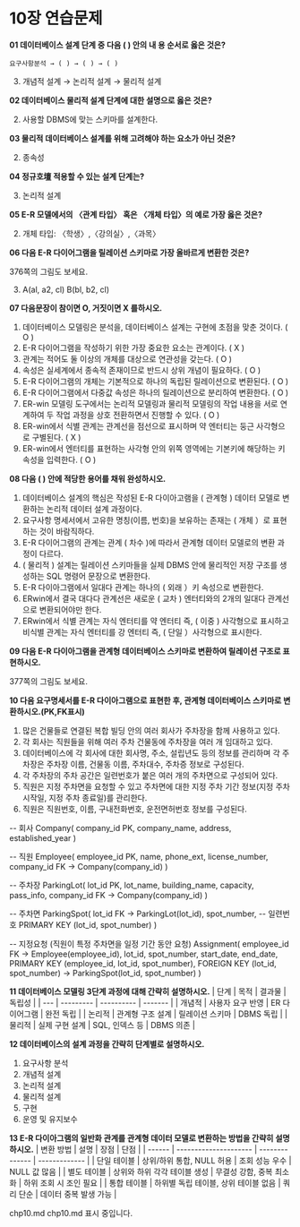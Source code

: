 
# 10장 연습문제

**01 데이터베이스 설계 단계 중 다음 ( ) 안의 내 용 순서로 옳은 것은?**

`요구사항분석 → ( ) → ( ) → ( )`

3. 개념적 설계 → 논리적 설계 → 물리적 설계

**02 데이터베이스 물리적 설계 단계에 대한 설명으로 옳은 것은?**

2. 사용할 DBMS에 맞는 스키마를 설계한다.

**03 물리적 데이터베이스 설계를 위해 고려해야 하는 요소가 아닌 것은?**

2. 종속성

**04 정규호壇 적용할 수 있는 설계 단계는?**

3. 논리적 설계

**05 E-R 모델에서의 〈관계 타입〉 혹은 〈개체 타입〉의 예로 가장 옳은 것은?**

2. 개체 타입: 〈학생〉,〈강의실〉,〈과목〉

**06 다음 E-R 다이어그램을 릴레이션 스키마로 가장 올바르게 변환한 것은?**

376쪽의 그림도 보세요.

3. A(al, a2, cl) B(bl, b2, cl)

**07 다음문장이 참이면 O, 거짓이면 X 를하시오.**

1. 데이터베이스 모델링은 분석을, 데이터베이스 설계는 구현에 초점을 맞춘 것이다. ( O )
2. E-R 다이어그램을 작성하기 위한 가장 중요한 요소는 관계이다. ( X )
3. 관계는 적어도 둘 이상의 개체를 대상으로 연관성을 갖는다. ( O )
4. 속성은 실세계에서 종속적 존재이므로 반드시 상위 개념이 필요하다. ( O )
5. E-R 다이어그램의 개체는 기본적으로 하나의 독립된 릴레이션으로 변환된다. ( O )
6. E-R 다이어그램에서 다중값 속성은 하나의 릴레이션으로 분리하여 변환한다. ( O )
7. ER-win 모델링 도구에서는 논리적 모델링과 물리적 모델링의 작업 내용을 서로 연계하여 두 작업 과정을 상호 전환하면서 진행할 수 있다. ( O )
8. ER-win에서 식별 관계는 관계선을 점선으로 표시하며 약 엔터티는 둥근 사각형으로 구별된다. ( X )
9. ER-win에서 엔터티를 표현하는 사각형 안의 위쪽 영역에는 기본키에 해당하는 키 속성을 입력한다. ( O )

**08 다음 ( ) 안에 적당한 용어를 채워 완성하시오.**

1. 데이터베이스 설계의 핵심은 작성된 E-R 다이아고램을 ( 관계형 ) 데이터 모델로 변환하는 논리적 데이터 설계 과정이다.
2. 요구사항 명세서에서 고유한 명칭(이름, 번호)을 보유하는 존재는 ( 개체 ）로 표현하는 것이 바람직하다.
3. E-R 다이어그램의 관계는 관계 ( 차수 )에 따라서 관계형 데이터 모델로의 변환 과정이 다르다.
4. ( 물리적 ) 설계는 릴레이션 스키마들을 실제 DBMS 안에 물리적인 저장 구조를 생성하는 SQL 명령어 문장으로 변환한다.
5. E-R 다이아그램에서 일대다 관계는 하나의 ( 외래 ）키 속성으로 변환한다.
6. ERwin에서 결국 대다다 관계선은 새로운 ( 교차 ) 엔터티와의 2개의 일대다 관계선으로 변환되어야만 한다.
7. ERwin에서 식별 관계는 자식 엔터티를 약 엔터티 즉, ( 이중 ) 사각형으로 표시하고 비식별 관계는 자식 엔터티를 강 엔터티 즉, ( 단일 ）사각형으로 표시한다.

**09 다음 E-R 다이아그램을 관계형 데이터베이스 스키마로 변환하여 릴레이션 구조로 표현하시오.**

377쪽의 그림도 보세요.

**10 다음 요구명세서를 E-R 다이아그램으로 표현한 후, 관계형 데이터베이스 스키마로 변환하시오.(PK,FK표시)**
1. 많은 건물들로 연결된 복합 빌딩 안의 여러 회사가 주차장을 함께 사용하고 있다.
2. 각 회사는 직원들을 위해 여러 주차 건물동에 주차장을 여러 개 임대하고 있다.
3. 데이터베이스에 각 회사에 대한 회사명, 주소, 설립년도 등의 정보를 관리하며 각 주차장은 주차장 이름, 건물동 이름, 주차대수, 주차증 정보로 구성된다.
4. 각 주차장의 주차 공간은 일련번호가 붙은 여러 개의 주차면으로 구성되어 있다.
5. 직원은 지정 주차면을 요청할 수 있고 주차면에 대한 지정 주차 기간 정보(지정 주차 시작일, 지정 주차 종료일)를 관리한다.
6. 직원은 직원번호, 이름, 구내전화번호, 운전면허번호 정보를 구성된다.

-- 회사
Company(
    company_id PK,
    company_name,
    address,
    established_year
)

-- 직원
Employee(
    employee_id PK,
    name,
    phone_ext,
    license_number,
    company_id FK → Company(company_id)
)

-- 주차장
ParkingLot(
    lot_id PK,
    lot_name,
    building_name,
    capacity,
    pass_info,
    company_id FK → Company(company_id)
)

-- 주차면
ParkingSpot(
    lot_id FK → ParkingLot(lot_id),
    spot_number,  -- 일련번호
    PRIMARY KEY (lot_id, spot_number)
)

-- 지정요청 (직원이 특정 주차면을 일정 기간 동안 요청)
Assignment(
    employee_id FK → Employee(employee_id),
    lot_id,
    spot_number,
    start_date,
    end_date,
    PRIMARY KEY (employee_id, lot_id, spot_number),
    FOREIGN KEY (lot_id, spot_number) → ParkingSpot(lot_id, spot_number)
)

**11 데이터베이스 모델링 3단계 과정에 대해 간략히 설명하시오.**
| 단계  | 목적        | 결과물        | 독립성     |
| --- | --------- | ---------- | ------- |
| 개념적 | 사용자 요구 반영 | ER 다이어그램   | 완전 독립   |
| 논리적 | 관계형 구조 설계 | 릴레이션 스키마   | DBMS 독립 |
| 물리적 | 실제 구현 설계  | SQL, 인덱스 등 | DBMS 의존 |

**12 데이터베이스의 설계 과정을 간략히 단계별로 설명하시오.**
1. 요구사항 분석
2. 개념적 설계
3. 논리적 설계
4. 물리적 설계
5. 구현
6. 운영 및 유지보수

**13 E-R 다이아그램의 일반화 관계를 관계형 데이터 모델로 변환하는 방법을 간략히 설명하시오.**
| 변환 방법  | 설명                    | 장점             | 단점            |
| ------ | --------------------- | -------------- | ------------- |
| 단일 테이블 | 상위/하위 통합, NULL 허용     | 조회 성능 우수       | NULL 값 많음     |
| 별도 테이블 | 상위와 하위 각각 테이블 생성      | 무결성 강함, 중복 최소화 | 하위 조회 시 조인 필요 |
| 통합 테이블 | 하위별 독립 테이블, 상위 테이블 없음 | 쿼리 단순          | 데이터 중복 발생 가능  |






chp10.md
chp10.md 표시 중입니다.
